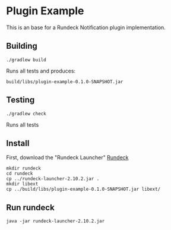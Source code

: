 # Plugin Example

This is an base for a Rundeck Notification plugin implementation.

## Building

    ./gradlew build

Runs all tests and produces:

	build/libs/plugin-example-0.1.0-SNAPSHOT.jar

## Testing

    ./gradlew check

Runs all tests

## Install

First, download the "Rundeck Launcher" [Rundeck](http://rundeck.org/downloads.html)

    mkdir rundeck
    cd rundeck
    cp ../rundeck-launcher-2.10.2.jar .
    mkdir libext
    cp ../build/libs/plugin-example-0.1.0-SNAPSHOT.jar libext/

## Run rundeck

    java -jar rundeck-launcher-2.10.2.jar

